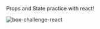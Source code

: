 Props and State practice with react!


![box-challenge-react](https://user-images.githubusercontent.com/70670914/190068326-baae20e2-ba1d-4fc1-8f57-ee1b4f683d9a.gif)
